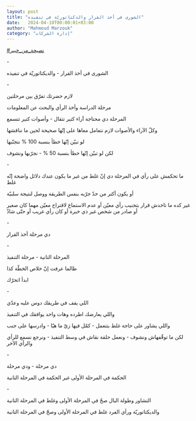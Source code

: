 ```yaml
---
layout: post
title: "الشورى في أخذ القرار والدكتاتوريّة في تنفيذه"
date:   2024-04-10T00:00:01+03:00
author: "Mahmoud Marzouk"
category: "إدارة الشركات"
---
```



[<u>\#نصيحة\_من\_خبير</u>](https://www.facebook.com/hashtag/%D9%86%D8%B5%D9%8A%D8%AD%D8%A9_%D9%85%D9%86_%D8%AE%D8%A8%D9%8A%D8%B1?__eep__=6&__cft__%5b0%5d=AZVgmmW2JNmA8tauysrnRewbfWfSrOP6ZqFlld9GOMLsIg9HZz3cBK4D3e3sQPzF0nx6NHk7r-G56TnfhqaFSrxzbnKF0_K9OrgcGAtPa627ri10sLId3AoG08O07GpTpgV596tE0dk78sOFiDw27_Yq8qHfJ7T8boe5D0FO2y3wxg&__tn__=*NK-R)

\-

الشورى في أخذ القرار - والديكتاتوريّة في تنفيذه

\-

لازم حضرتك تفرّق بين مرحلتين

مرحلة الدراسة وأخذ الرأي والبحث عن المعلومات

المرحلة دي محتاجة آراء كتير تتقال - وأصوات كتير
تتسمع

وكلّ الآراء والأصوات لازم نتعامل معاها على إنّها صحيحة
لحين ما نناقشها

لو تبيّن إنّها خطأ بنسبة 100 % نتجنّبها

لكن لو تبيّن إنّها خطأ بنسبة 50 % - نجرّبها ونشوف

\-

ما تحكمش على رأي في المرحلة دي إنّ غلط من غير ما يكون
عندك دلائل واضحة إنّه غلط

أو يكون أكتر من حدّ جرّبه بنفس الطريقة ووصل لنتيجة
سلبيّة

غير كده ما تاخدش قرار بتجنيب رأي معيّن أو عدم الاستماع
لاقتراح معيّن مهما كان صغير أو صادر من شخص غير ذي خبرة أو كان رأي غريب أو
حتّى شاذّ

\-

دي مرحلة أخذ القرار

\-

المرحلة التانية - مرحلة التنفيذ

طالما عرفت إنّ خلاص الخطّة كذا

ابدأ اتحرّك

\-

اللي يقف في طريقك دوس عليه وعدّي

واللي يعارضك اطرده وهات واحد يوافقك في التنفيذ

واللي يشاور على حاجة غلط بتتعمل - كمّل فيها زيّ ما هيّا -
وادرسها على جنب

لكن ما توقّفهاش ونشوف - ونعمل حلقة نقاش في وسط التنفيذ -
ونرجع نسمع للرأي والرأي الآخر

\-

دي مرحلة - ودي مرحلة

الحكمة في المرحلة الأولى غير الحكمة في المرحلة
التانية

\-

التشاور وطولة البال صحّ في المرحلة الأولى وغلط في المرحلة
التانية

والديكتاتوريّة ورأي الفرد غلط في المرحلة الأولى وصحّ في
المرحلة التانية
